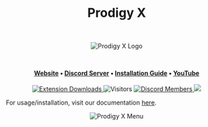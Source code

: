 <h1 align="center">Prodigy X</h1>
<br />
<p align="center">
    <img alt="Prodigy X Logo" src="https://user-images.githubusercontent.com/63412264/188280205-e1ce5297-7513-4bfe-b5da-966cc3db4891.png">
</p>
<br />
<p align="center">
	<strong>
		<a href="https://prodigyapi.github.io/ProdigyX/">Website</a>
		•
		<a href="https://discord.com/invite/YRtwBJrmGa">Discord Server</a>
        •
        <a href="https://prodigyapi.github.io/ProdigyX/installing/">Installation Guide</a>
        •
        <a href="https://www.youtube.com/channel/UCioIJQ4niel1ziD7YA5b3cA">YouTube</a>
	</strong>
    <br />
    <br />
    <a href="https://chrome.google.com/webstore/detail/prodigy-x-loader/eajlgdnpohfeclpikjpnhadfkboknaop">
	    <img alt="Extension Downloads" src="https://img.shields.io/chrome-web-store/users/eajlgdnpohfeclpikjpnhadfkboknaop?color=green&label=Extension%20Downloads">
    </a>
    <a>
	    <img alt="Visitors" src="https://visitor-badge.glitch.me/badge?page_id=ProdigyAPI.ProdigyX">
    </a>
    <a href="https://discord.com/invite/YRtwBJrmGa">
	    <img alt="Discord Members" src="https://img.shields.io/discord/957314086037782638.svg?color=7289da&label=Discord&logo=discord&style=flat-square">
    </a>
    <a href="../../pulse">
	    <img src="https://img.shields.io/github/commit-activity/m/ProdigyAPI/ProdigyX?style=flat-square">
    </a>
</p>

For usage/installation, visit our documentation [here](https://ProdigyAPI.github.io/ProdigyX/).
<p align="center">
    <img alt="Prodigy X Menu" src="https://user-images.githubusercontent.com/63412264/176785598-9f2c7d33-030c-49e4-85d3-d85f5e3c258f.png">
</p>
<br />
